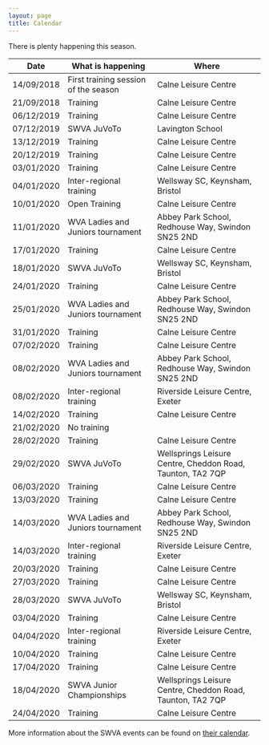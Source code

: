 ```yaml
---
layout: page
title: Calendar
---
```


There is plenty happening this season.


<table>
<tr><th>Date</th><th>What is happening</th><th>Where</th></tr>
<tbody>
<tr><td>14/09/2018</td><td>First training session of the season</td><td>Calne Leisure Centre</td></tr>
<tr><td>21/09/2018</td><td>Training</td><td>Calne Leisure Centre</td></tr>
<tr><td>06/12/2019</td><td>Training</td><td>Calne Leisure Centre</td></tr>
<tr><td>07/12/2019</td><td>SWVA JuVoTo</td><td>Lavington School</td></tr>
<tr><td>13/12/2019</td><td>Training</td><td>Calne Leisure Centre</td></tr>
<tr><td>20/12/2019</td><td>Training</td><td>Calne Leisure Centre</td></tr>
<tr><td>03/01/2020</td><td>Training</td><td>Calne Leisure Centre</td></tr>
<tr><td>04/01/2020</td><td>Inter-regional training</td><td>Wellsway SC, Keynsham, Bristol</td></tr>
<tr><td>10/01/2020</td><td>Open Training</td><td>Calne Leisure Centre</td></tr>
<tr><td>11/01/2020</td><td>WVA Ladies and Juniors tournament</td><td>Abbey Park School, Redhouse Way, Swindon SN25 2ND</td></tr>
<tr><td>17/01/2020</td><td>Training</td><td>Calne Leisure Centre</td></tr>
<tr><td>18/01/2020</td><td>SWVA JuVoTo</td><td>Wellsway SC, Keynsham, Bristol</td></tr>
<tr><td>24/01/2020</td><td>Training</td><td>Calne Leisure Centre</td></tr>
<tr><td>25/01/2020</td><td>WVA Ladies and Juniors tournament</td><td>Abbey Park School, Redhouse Way, Swindon SN25 2ND</td></tr>
<tr><td>31/01/2020</td><td>Training</td><td>Calne Leisure Centre</td></tr>
<tr><td>07/02/2020</td><td>Training</td><td>Calne Leisure Centre</td></tr>
<tr><td>08/02/2020</td><td>WVA Ladies and Juniors tournament</td><td>Abbey Park School, Redhouse Way, Swindon SN25 2ND</td></tr>
<tr><td>08/02/2020</td><td>Inter-regional training</td><td>Riverside Leisure Centre, Exeter</td></tr>
<tr><td>14/02/2020</td><td>Training</td><td>Calne Leisure Centre</td></tr>
<tr class="warn"><td>21/02/2020</td><td>No training</td><td>&nbsp;</td></tr>
<tr><td>28/02/2020</td><td>Training</td><td>Calne Leisure Centre</td></tr>
<tr><td>29/02/2020</td><td>SWVA JuVoTo</td><td>Wellsprings Leisure Centre, Cheddon Road, Taunton, TA2 7QP</td></tr>
<tr><td>06/03/2020</td><td>Training</td><td>Calne Leisure Centre</td></tr>
<tr><td>13/03/2020</td><td>Training</td><td>Calne Leisure Centre</td></tr>
<tr><td>14/03/2020</td><td>WVA Ladies and Juniors tournament</td><td>Abbey Park School, Redhouse Way, Swindon SN25 2ND</td></tr>
<tr><td>14/03/2020</td><td>Inter-regional training</td><td>Riverside Leisure Centre, Exeter</td></tr>
<tr><td>20/03/2020</td><td>Training</td><td>Calne Leisure Centre</td></tr>
<tr><td>27/03/2020</td><td>Training</td><td>Calne Leisure Centre</td></tr>
<tr><td>28/03/2020</td><td>SWVA JuVoTo</td><td>Wellsway SC, Keynsham, Bristol</td></tr>
<tr><td>03/04/2020</td><td>Training</td><td>Calne Leisure Centre</td></tr>
<tr><td>04/04/2020</td><td>Inter-regional training</td><td>Riverside Leisure Centre, Exeter</td></tr>
<tr><td>10/04/2020</td><td>Training</td><td>Calne Leisure Centre</td></tr>
<tr><td>17/04/2020</td><td>Training</td><td>Calne Leisure Centre</td></tr>
<tr><td>18/04/2020</td><td>SWVA Junior Championships</td><td>Wellsprings Leisure Centre, Cheddon Road, Taunton, TA2 7QP</td></tr>
<tr><td>24/04/2020</td><td>Training</td><td>Calne Leisure Centre</td></tr>
</tbody>
</table>

More information about the SWVA events can be found on [their calendar](https://www.swva.org.uk/calendar).
